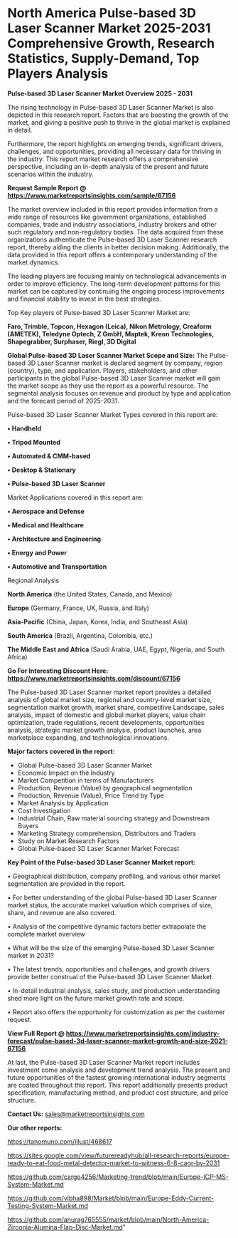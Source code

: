 # North America Pulse-based 3D Laser Scanner Market 2025-2031 Comprehensive Growth, Research Statistics, Supply-Demand,  Top Players Analysis

<Strong> Pulse-based 3D Laser Scanner Market Overview 2025 - 2031</strong>

The rising technology in Pulse-based 3D Laser Scanner Market is also depicted in this research report. Factors that are boosting the growth of the market, and giving a positive push to thrive in the global market is explained in detail.

Furthermore, the report highlights on emerging trends, significant drivers, challenges, and opportunities, providing all necessary data for thriving in the industry. This report market research offers a comprehensive perspective, including an in-depth analysis of the present and future scenarios within the industry.

<strong>Request Sample Report @ <a href=https://www.marketreportsinsights.com/sample/67156>https://www.marketreportsinsights.com/sample/67156</a></strong>

The market overview included in this report provides information from a wide range of resources like government organizations, established companies, trade and industry associations, industry brokers and other such regulatory and non-regulatory bodies. The data acquired from these organizations authenticate the Pulse-based 3D Laser Scanner research report, thereby aiding the clients in better decision making. Additionally, the data provided in this report offers a contemporary understanding of the market dynamics.

The leading players are focusing mainly on technological advancements in order to improve efficiency. The long-term development patterns for this market can be captured by continuing the ongoing process improvements and financial stability to invest in the best strategies.

Top Key players of Pulse-based 3D Laser Scanner Market are:

<strong>Faro, Trimble, Topcon, Hexagon (Leica), Nikon Metrology, Creaform (AMETEK), Teledyne Optech, Z GmbH, Maptek, Kreon Technologies, Shapegrabber, Surphaser, Riegl, 3D Digital</strong>

<strong><b>Global Pulse-based 3D Laser Scanner Market Scope and Size:</b></strong>
The Pulse-based 3D Laser Scanner market is declared segment by company, region (country), type, and application. Players, stakeholders, and other participants in the global Pulse-based 3D Laser Scanner market will gain the market scope as they use the report as a powerful resource. The segmental analysis focuses on revenue and product by type and application and the forecast period of 2025-2031.

Pulse-based 3D Laser Scanner Market Types covered in this report are:

<strong>• Handheld

• Tripod Mounted

• Automated & CMM-based

• Desktop & Stationary

• Pulse-based 3D Laser Scanner</strong>

Market Applications covered in this report are:

<strong>• Aerospace and Defense

• Medical and Healthcare

• Architecture and Engineering

• Energy and Power

• Automotive and Transportation</strong> 

Regional Analysis

<strong>North America</strong> (the United States, Canada, and Mexico)

<strong>Europe</strong> (Germany, France, UK, Russia, and Italy)

<strong>Asia-Pacific</strong> (China, Japan, Korea, India, and Southeast Asia)

<strong>South America</strong> (Brazil, Argentina, Colombia, etc.)

<strong>The Middle East and Africa</strong> (Saudi Arabia, UAE, Egypt, Nigeria, and South Africa)

<strong>Go For Interesting Discount Here: <a href=https://www.marketreportsinsights.com/discount/67156>https://www.marketreportsinsights.com/discount/67156</a></strong>

The Pulse-based 3D Laser Scanner market report provides a detailed analysis of global market size, regional and country-level market size, segmentation market growth, market share, competitive Landscape, sales analysis, impact of domestic and global market players, value chain optimization, trade regulations, recent developments, opportunities analysis, strategic market growth analysis, product launches, area marketplace expanding, and technological innovations.

<strong><b>Major factors covered in the report:</b></strong>
<ul>
  <li>Global Pulse-based 3D Laser Scanner Market </li>
  <li>Economic Impact on the Industry</li>
  <li>Market Competition in terms of Manufacturers</li>
  <li>Production, Revenue (Value) by geographical segmentation</li>
  <li>Production, Revenue (Value), Price Trend by Type</li>
  <li>Market Analysis by Application</li>
  <li>Cost Investigation</li>
  <li>Industrial Chain, Raw material sourcing strategy and Downstream Buyers</li>
  <li>Marketing Strategy comprehension, Distributors and Traders</li>
  <li>Study on Market Research Factors</li>
  <li>Global Pulse-based 3D Laser Scanner Market Forecast</li>
</ul>

<strong><b>Key Point of the Pulse-based 3D Laser Scanner Market report:</b></strong>

• Geographical distribution, company profiling, and various other market segmentation are provided in the report.

• For better understanding of the global Pulse-based 3D Laser Scanner market status, the accurate market valuation which comprises of size, share, and revenue are also covered.

• Analysis of the competitive dynamic factors better extrapolate the complete market overview

• What will be the size of the emerging Pulse-based 3D Laser Scanner market in 2031?

• The latest trends, opportunities and challenges, and growth drivers provide better construal of the Pulse-based 3D Laser Scanner Market.

• In-detail industrial analysis, sales study, and production understanding shed more light on the future market growth rate and scope.

• Report also offers the opportunity for customization as per the customer request.

<strong><b>View Full Report @ <a href=https://www.marketreportsinsights.com/industry-forecast/pulse-based-3d-laser-scanner-market-growth-and-size-2021-67156>https://www.marketreportsinsights.com/industry-forecast/pulse-based-3d-laser-scanner-market-growth-and-size-2021-67156</a></b></strong>


At last, the Pulse-based 3D Laser Scanner Market report includes investment come analysis and development trend analysis. The present and future opportunities of the fastest growing international industry segments are coated throughout this report. This report additionally presents product specification, manufacturing method, and product cost structure, and price structure.

<strong>Contact Us:</strong>
sales@marketreportsinsights.com

<strong>Our other reports:</strong>

<a href=https://tanomuno.com/illust/468617>https://tanomuno.com/illust/468617</a>

<a href=https://sites.google.com/view/futurereadyhub/all-research-reports/europe-ready-to-eat-food-metal-detector-market-to-witness-6-8-cagr-by-2031>https://sites.google.com/view/futurereadyhub/all-research-reports/europe-ready-to-eat-food-metal-detector-market-to-witness-6-8-cagr-by-2031</a>

<a href=https://github.com/cargo4256/Marketing-trend/blob/main/Europe-ICP-MS-System-Market.md>https://github.com/cargo4256/Marketing-trend/blob/main/Europe-ICP-MS-System-Market.md</a>

<a href=https://github.com/vibha898/Market/blob/main/Europe-Eddy-Current-Testing-System-Market.md>https://github.com/vibha898/Market/blob/main/Europe-Eddy-Current-Testing-System-Market.md</a>

<a href=https://github.com/anurag765555/market/blob/main/North-America-Zirconia-Alumina-Flap-Disc-Market.md>https://github.com/anurag765555/market/blob/main/North-America-Zirconia-Alumina-Flap-Disc-Market.md</a>"

